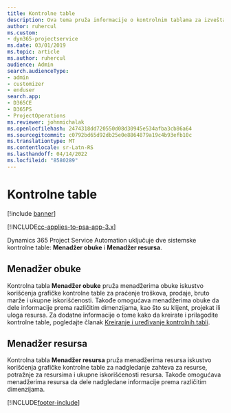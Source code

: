 ```yaml
---
title: Kontrolne table
description: Ova tema pruža informacije o kontrolnim tablama za izveštavanje koje su uključene u Dynamics 365 Project Service Automation.
author: ruhercul
ms.custom:
- dyn365-projectservice
ms.date: 03/01/2019
ms.topic: article
ms.author: ruhercul
audience: Admin
search.audienceType:
- admin
- customizer
- enduser
search.app:
- D365CE
- D365PS
- ProjectOperations
ms.reviewer: johnmichalak
ms.openlocfilehash: 2474318dd720550d08d30945e534afba3cb86a64
ms.sourcegitcommit: c0792bd65d92db25e0e8864879a19c4b93efb10c
ms.translationtype: MT
ms.contentlocale: sr-Latn-RS
ms.lasthandoff: 04/14/2022
ms.locfileid: "8580289"
---
```

# <a name="dashboards"></a>Kontrolne table

[!include [banner](../includes/psa-now-project-operations.md)]

[!INCLUDE[cc-applies-to-psa-app-3.x](../includes/cc-applies-to-psa-app-3x.md)]

Dynamics 365 Project Service Automation uključuje dve sistemske kontrolne table: **Menadžer obuke** i **Menadžer resursa**.

## <a name="practice-manager"></a>Menadžer obuke 

Kontrolna tabla **Menadžer obuke** pruža menadžerima obuke iskustvo korišćenja grafičke kontrolne table za praćenje troškova, prodaje, bruto marže i ukupne iskorišćenosti. Takođe omogućava menadžerima obuke da dele informacije prema različitim dimenzijama, kao što su klijent, projekat ili uloga resursa. Za dodatne informacije o tome kako da kreirate i prilagodite kontrolne table, pogledajte članak [Kreiranje i uređivanje kontrolnih tabli](/dynamics365/customerengagement/on-premises/customize/create-edit-dashboards).

## <a name="resource-manager"></a>Menadžer resursa 

Kontrolna tabla **Menadžer resursa** pruža menadžerima resursa iskustvo korišćenja grafičke kontrolne table za nadgledanje zahteva za resurse, potražnje za resursima i ukupne iskorišćenosti resursa. Takođe omogućava menadžerima resursa da dele nadgledane informacije prema različitim dimenzijama.


[!INCLUDE[footer-include](../includes/footer-banner.md)]
